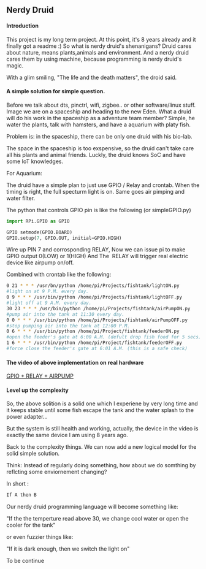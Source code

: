 ## Nerdy Druid



#### Introduction

This project is my long term project. 
At this point, it's 8 years already and it finally got a readme :)
So what is nerdy druid's shenanigans?
Druid cares about nature, means plants,animals and environment.
And a nerdy druid cares them by using machine,
because programming is nerdy druid's magic.

With a glim smiling, "The life and the death matters", the droid said.

#### A simple solution for simple question.

Before we talk about dts, pinctrl, wifi, zigbee.. or other software/linux stuff.
Image we are on a spaceship and heading to the new Eden.
What a druid will do his work in the spaceship as a adventure team member?
Simple, he water the plants, talk with hamsters, and have a aquarium with platy fish.

Problem is: in the spaceship, there can be only one druid with his bio-lab.

The space in the spaceship is too exspensive, so the druid can't take care all his plants and animal friends.  Luckly, the druid knows SoC and have some IoT knowledges.

For Aquarium:

The druid have a simple plan to just use GPIO / Relay and crontab.
When the timing is right, the full specturm light is on.
Same goes air pimping and water filter.

The python that controls GPIO pin is like the following (or simpleGPIO.py)

```python
import RPi.GPIO as GPIO

GPIO setmode(GPIO.BOARD)
GPIO.setup(7, GPIO.OUT, initial=GPIO.HIGH)
```

Wire up PIN 7 and corrosponding RELAY, 
Now we can issue pi to make GPIO output 0(LOW) or 1(HIGH)
And The  RELAY will trigger real electric device like airpump on/off.

Combined with crontab like the following:

```bash
0 21 * * * /usr/bn/python /home/pi/Projects/fishtank/lightON.py
#light on at 9 P.M. every day.
0 9 * * * /usr/bin/python /home/pi/Projects/fishtank/lightOFF.py
#light off at 9 A.M. every day.
30 23 * * * /usr/bin/python /home/pi/Projects/fishtank/airPumpON.py
#pump air into the tank at 11:30 every day.
0 0 * * * /usr/bin/python /home/pi/Projects/fishtank/airPumpOFF.py
#stop pumping air into the tank at 12:00 P.M.
0 6 * * * /usr/bin/python /home/pi/Project/fishtank/feederON.py
#open the feeder's gate at 6:00 A.M. (defult drop fish food for 5 secs)
1 6 * * * /usr/bin/python /home/pi/Project/fishtank/feederOFF.py
#force close the feeder's gate at 6:01 A.M. (this is a safe check)
```
#### The video of above implementation on real hardware

[GPIO + RELAY + AIRPUMP](https://www.youtube.com/watch?v=_0tbMlIjp9Q)

#### Level up the complexity

So, the above solition is a solid one which I experiene by very long time and it keeps stable until some fish escape the tank and the water splash to the power adapter...


But the system is still health and working, actually, the device in the video is exactly the same device I am using 8 years ago.

Back to the complexity things.
We can now add a new logical model for the solid simple solution.

Think: Instead of regularly doing something, how about we do somthing by reflcting some enviornement changing?

In short :

```bash
If A then B
```

Our nerdy druid programming language will become something like:

"If the the temperture read above 30, we change cool water or open the cooler for the tank"

or even fuzzier things like:

"If it is dark enough, then we switch the light on"

To be continue 


